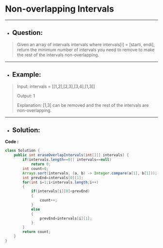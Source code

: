 # Non-overlapping Intervals
---
- ## Question:
> Given an array of intervals intervals where intervals[i] = [starti, endi], return the minimum number of intervals you need to remove to make the rest of the intervals non-overlapping.
---
- ## Example:
> Input: intervals = [[1,2],[2,3],[3,4],[1,3]]
> 
> Output: 1
> 
> Explanation: [1,3] can be removed and the rest of the intervals are non-overlapping.
---
- ## Solution:
**Code :**
```java
class Solution {
    public int eraseOverlapIntervals(int[][] intervals) {
        if(intervals.length==0|| intervals==null)
            return 0;
        int count=0;
        Arrays.sort(intervals, (a, b) -> Integer.compare(a[1], b[1]));
        int prevEnd=intervals[0][1];
        for(int i=1;i<intervals.length;i++)
        {
            if(intervals[i][0]<prevEnd)
            {
                count++;
            }
            else
            {
                prevEnd=intervals[i][1];
            }
        }
        return count;
    }
}
